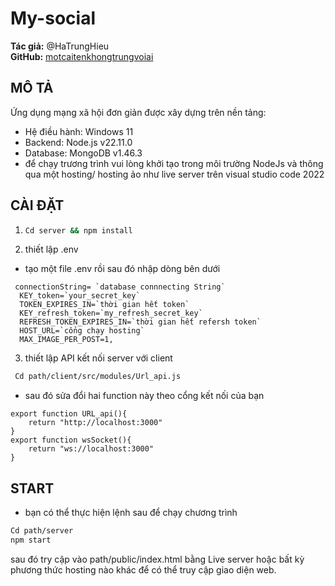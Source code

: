 ﻿# My-social

**Tác giả:** @HaTrungHieu  
**GitHub:** [motcaitenkhongtrungvoiai](https://github.com/motcaitenkhongtrungvoiai)

## MÔ TẢ

Ứng dụng mạng xã hội đơn giản được xây dựng trên nền tảng:

- Hệ điều hành: Windows 11
- Backend: Node.js v22.11.0
- Database: MongoDB v1.46.3
- để chạy trương trình vui lòng khởi tạo trong môi trường NodeJs và thông qua một hosting/ hosting ảo như live server trên visual studio code 2022

## CÀI ĐẶT

1. ```bash
   Cd server && npm install
   ```
2. thiết lập .env

- tạo một file .env rồi sau đó nhập dòng bên dưới
```
 connectionString= `database connnecting String`
  KEY_token=`your_secret_key`
  TOKEN_EXPIRES_IN=`thời gian hết token`
  KEY_refresh_token=`my_refresh_secret_key`
  REFRESH_TOKEN_EXPIRES_IN=`thời gian hết refersh token`
  HOST_URL=`cổng chạy hosting`
  MAX_IMAGE_PER_POST=1,
```
3. thiết lập API kết nối server với client

```bash
 Cd path/client/src/modules/Url_api.js
```

- sau đó sửa đổi hai function này theo cổng kết nối của bạn

```
export function URL_api(){
    return "http://localhost:3000"
}
export function wsSocket(){
    return "ws://localhost:3000"
}
```

## START

- bạn có thể thực hiện lệnh sau để chạy chương trình

```bash
Cd path/server
npm start
```

sau đó try cập vào path/public/index.html bằng Live server hoặc bất kỳ phương thức hosting nào khác để có thể truy cập giao diện web.
